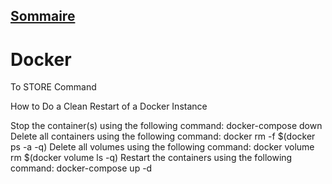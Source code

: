 ## [Sommaire](../README.md)

# Docker

To STORE Command

How to Do a Clean Restart of a Docker Instance

Stop the container(s) using the following command:
docker-compose down
Delete all containers using the following command:
docker rm -f $(docker ps -a -q)
Delete all volumes using the following command:
docker volume rm $(docker volume ls -q)
Restart the containers using the following command:
docker-compose up -d
